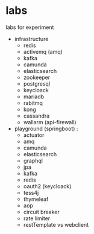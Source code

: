 # labs
labs for experiment


- infrastructure
  - redis
  - activemq (amq)
  - kafka
  - camunda
  - elasticsearch
  - zookeeper
  - postgresql
  - keycloack
  - mariadb
  - rabitmq
  - kong
  - cassandra
  - wallarm (api-firewall)
- playground (springboot) :
  - actuator
  - amq
  - camunda
  - elasticsearch
  - graphql
  - jpa
  - kafka
  - redis
  - oauth2 (keycloack)
  - tess4j
  - thymeleaf
  - aop
  - circuit breaker
  - rate limiter
  - restTemplate vs webclient
